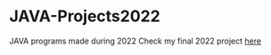 # JAVA-Projects2022
JAVA programs made during 2022
Check my final 2022 project [here](https://github.com/CamilaSanchezB/JAVAFinalProject-2022)
